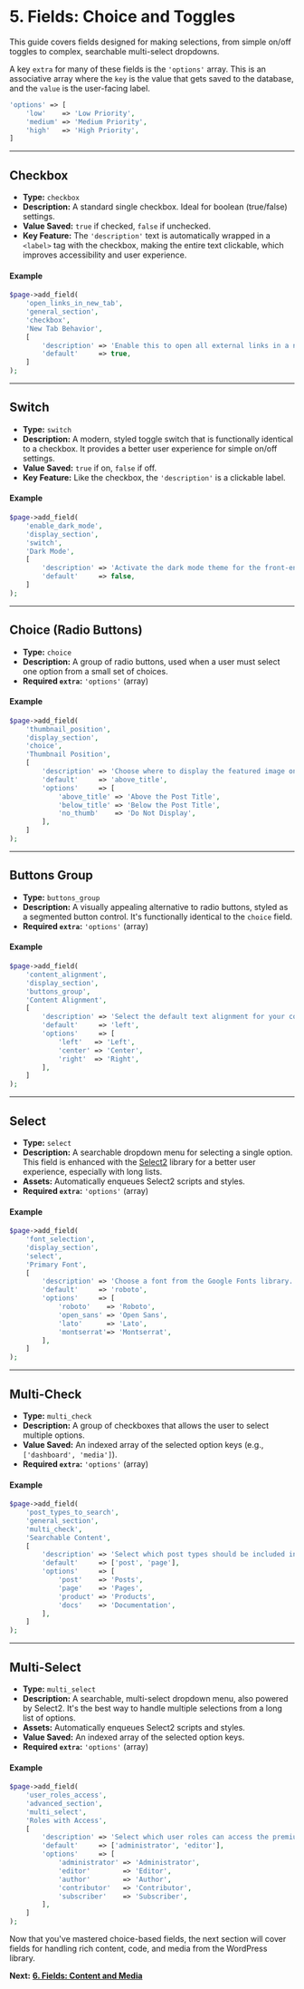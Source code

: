 # 5. Fields: Choice and Toggles

This guide covers fields designed for making selections, from simple on/off toggles to complex, searchable multi-select dropdowns.

A key `extra` for many of these fields is the `'options'` array. This is an associative array where the `key` is the value that gets saved to the database, and the `value` is the user-facing label.

```php
'options' => [
    'low'    => 'Low Priority',
    'medium' => 'Medium Priority',
    'high'   => 'High Priority',
]
```

---

## Checkbox

*   **Type:** `checkbox`
*   **Description:** A standard single checkbox. Ideal for boolean (true/false) settings.
*   **Value Saved:** `true` if checked, `false` if unchecked.
*   **Key Feature:** The `'description'` text is automatically wrapped in a `<label>` tag with the checkbox, making the entire text clickable, which improves accessibility and user experience.

#### Example

```php
$page->add_field( 
    'open_links_in_new_tab', 
    'general_section', 
    'checkbox', 
    'New Tab Behavior', 
    [
        'description' => 'Enable this to open all external links in a new browser tab.',
        'default'     => true,
    ]
);
```

---

## Switch

*   **Type:** `switch`
*   **Description:** A modern, styled toggle switch that is functionally identical to a checkbox. It provides a better user experience for simple on/off settings.
*   **Value Saved:** `true` if on, `false` if off.
*   **Key Feature:** Like the checkbox, the `'description'` is a clickable label.

#### Example

```php
$page->add_field( 
    'enable_dark_mode', 
    'display_section', 
    'switch', 
    'Dark Mode', 
    [
        'description' => 'Activate the dark mode theme for the front-end.',
        'default'     => false,
    ]
);
```

---

## Choice (Radio Buttons)

*   **Type:** `choice`
*   **Description:** A group of radio buttons, used when a user must select one option from a small set of choices.
*   **Required `extra`:** `'options'` (array)

#### Example

```php
$page->add_field( 
    'thumbnail_position', 
    'display_section', 
    'choice', 
    'Thumbnail Position', 
    [
        'description' => 'Choose where to display the featured image on single posts.',
        'default'     => 'above_title',
        'options'     => [
            'above_title' => 'Above the Post Title',
            'below_title' => 'Below the Post Title',
            'no_thumb'    => 'Do Not Display',
        ],
    ]
);
```

---

## Buttons Group

*   **Type:** `buttons_group`
*   **Description:** A visually appealing alternative to radio buttons, styled as a segmented button control. It's functionally identical to the `choice` field.
*   **Required `extra`:** `'options'` (array)

#### Example

```php
$page->add_field( 
    'content_alignment', 
    'display_section', 
    'buttons_group', 
    'Content Alignment', 
    [
        'description' => 'Select the default text alignment for your content.',
        'default'     => 'left',
        'options'     => [
            'left'   => 'Left',
            'center' => 'Center',
            'right'  => 'Right',
        ],
    ]
);
```

---

## Select

*   **Type:** `select`
*   **Description:** A searchable dropdown menu for selecting a single option. This field is enhanced with the [Select2](https://select2.org/) library for a better user experience, especially with long lists.
*   **Assets:** Automatically enqueues Select2 scripts and styles.
*   **Required `extra`:** `'options'` (array)

#### Example

```php
$page->add_field( 
    'font_selection', 
    'display_section', 
    'select', 
    'Primary Font', 
    [
        'description' => 'Choose a font from the Google Fonts library.',
        'default'     => 'roboto',
        'options'     => [
            'roboto'    => 'Roboto',
            'open_sans' => 'Open Sans',
            'lato'      => 'Lato',
            'montserrat'=> 'Montserrat',
        ],
    ]
);
```

---

## Multi-Check

*   **Type:** `multi_check`
*   **Description:** A group of checkboxes that allows the user to select multiple options.
*   **Value Saved:** An indexed array of the selected option keys (e.g., `['dashboard', 'media']`).
*   **Required `extra`:** `'options'` (array)

#### Example

```php
$page->add_field( 
    'post_types_to_search',
    'general_section', 
    'multi_check', 
    'Searchable Content', 
    [
        'description' => 'Select which post types should be included in search results.',
        'default'     => ['post', 'page'],
        'options'     => [
            'post'    => 'Posts',
            'page'    => 'Pages',
            'product' => 'Products',
            'docs'    => 'Documentation',
        ],
    ]
);
```

---

## Multi-Select

*   **Type:** `multi_select`
*   **Description:** A searchable, multi-select dropdown menu, also powered by Select2. It's the best way to handle multiple selections from a long list of options.
*   **Assets:** Automatically enqueues Select2 scripts and styles.
*   **Value Saved:** An indexed array of the selected option keys.
*   **Required `extra`:** `'options'` (array)

#### Example

```php
$page->add_field( 
    'user_roles_access', 
    'advanced_section', 
    'multi_select', 
    'Roles with Access', 
    [
        'description' => 'Select which user roles can access the premium features.',
        'default'     => ['administrator', 'editor'],
        'options'     => [
            'administrator' => 'Administrator',
            'editor'        => 'Editor',
            'author'        => 'Author',
            'contributor'   => 'Contributor',
            'subscriber'    => 'Subscriber',
        ],
    ]
);
```

Now that you've mastered choice-based fields, the next section will cover fields for handling rich content, code, and media from the WordPress library.

**Next:** [**6. Fields: Content and Media**](./06-fields-content-and-media.md)
